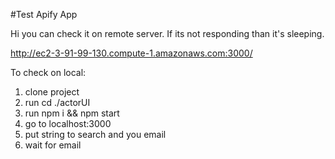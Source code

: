 #Test Apify App

Hi you can check it on remote server.
If its not responding than it's sleeping.
 
http://ec2-3-91-99-130.compute-1.amazonaws.com:3000/

To check on local:

1. clone project
2. run cd ./actorUI
3. run npm i && npm start
4. go to localhost:3000
5. put string to search and you email
6. wait for email